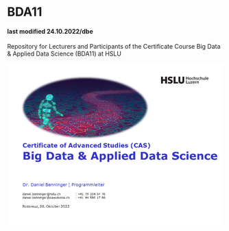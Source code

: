 # BDA11
#### last modified 24.10.2022/dbe

Repository for Lecturers and Participants of the Certificate Course Big Data & Applied Data Science (BDA11) at HSLU

![Welcome](https://github.com/HSLU-CAS-Big-Data-Analytics/BDA11/blob/main/zImages/CAS_BDA11_KICKOFF_DBenninger_V1_20221028.png)  
